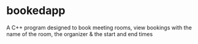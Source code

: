 # bookedapp
A C++ program designed to book meeting rooms, view bookings with the name of the room, the organizer &amp; the start and end times
